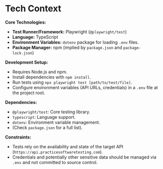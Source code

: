 # Tech Context

**Core Technologies:**

- **Test Runner/Framework:** Playwright (`@playwright/test`)
- **Language:** TypeScript
- **Environment Variables:** `dotenv` package for loading `.env` files.
- **Package Manager:** npm (implied by `package.json` and `package-lock.json`)

**Development Setup:**

- Requires Node.js and npm.
- Install dependencies with `npm install`.
- Run tests using `npx playwright test [path/to/test/file]`.
- Configure environment variables (API URLs, credentials) in a `.env` file at the project root.

**Dependencies:**

- `@playwright/test`: Core testing library.
- `typescript`: Language support.
- `dotenv`: Environment variable management.
- (Check `package.json` for a full list).

**Constraints:**

- Tests rely on the availability and state of the target API (`https://api.practicesoftwaretesting.com`).
- Credentials and potentially other sensitive data should be managed via `.env` and not committed to source control.
